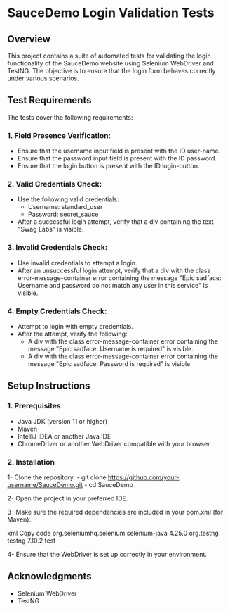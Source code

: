 # SauceDemo Login Validation Tests

## Overview
This project contains a suite of automated tests for validating the login functionality of the SauceDemo website using Selenium WebDriver and TestNG. The objective is to ensure that the login form behaves correctly under various scenarios.

## Test Requirements
The tests cover the following requirements:

### 1. Field Presence Verification:

- Ensure that the username input field is present with the ID user-name.
- Ensure that the password input field is present with the ID password.
- Ensure that the login button is present with the ID login-button.

### 2. Valid Credentials Check:
- Use the following valid credentials:
    - Username: standard_user
    - Password: secret_sauce
- After a successful login attempt, verify that a div containing the text "Swag Labs" is visible.

### 3. Invalid Credentials Check:
- Use invalid credentials to attempt a login.
- After an unsuccessful login attempt, verify that a div with the class error-message-container error containing the message "Epic sadface: Username and password do not match any user in this service" is visible.

### 4. Empty Credentials Check:
- Attempt to login with empty credentials.
- After the attempt, verify the following:
     - A div with the class error-message-container error containing the message "Epic sadface: Username is required" is visible.
     - A div with the class error-message-container error containing the message "Epic sadface: Password is required" is visible.

## Setup Instructions

### 1. Prerequisites
- Java JDK (version 11 or higher)
- Maven
- IntelliJ IDEA or another Java IDE
- ChromeDriver or another WebDriver compatible with your browser

### 2. Installation
1- Clone the repository:
     - git clone https://github.com/your-username/SauceDemo.git
     - cd SauceDemo

2- Open the project in your preferred IDE.

3- Make sure the required dependencies are included in your pom.xml (for Maven):

xml
Copy code
<dependencies>
    <dependency>
        <groupId>org.seleniumhq.selenium</groupId>
        <artifactId>selenium-java</artifactId>
        <version>4.25.0</version>
    </dependency>
    <dependency>
        <groupId>org.testng</groupId>
        <artifactId>testng</artifactId>
        <version>7.10.2</version>
        <scope>test</scope>
    </dependency>
</dependencies>

4- Ensure that the WebDriver is set up correctly in your environment.

## Acknowledgments
- Selenium WebDriver
- TestNG
